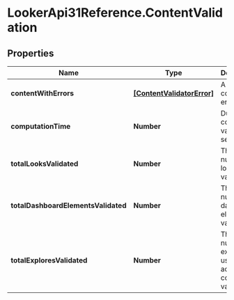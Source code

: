 # LookerApi31Reference.ContentValidation

## Properties
Name | Type | Description | Notes
------------ | ------------- | ------------- | -------------
**contentWithErrors** | [**[ContentValidatorError]**](ContentValidatorError.md) | A list of content errors | [optional] 
**computationTime** | **Number** | Duration of content validation in seconds | [optional] 
**totalLooksValidated** | **Number** | The number of looks validated | [optional] 
**totalDashboardElementsValidated** | **Number** | The number of dashboard elements validated | [optional] 
**totalExploresValidated** | **Number** | The number of explores used across all content validated | [optional] 


